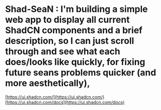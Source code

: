 # Shad-SeaN : I'm building a simple web app to display all current ShadCN components and a brief description, so I can just scroll through and see what each does/looks like quickly, for fixing future seans problems quicker (and more aesthetically),

[https://ui.shadcn.com/](https://ui.shadcn.com/)
[https://ui.shadcn.com/docs](https://ui.shadcn.com/docs)
